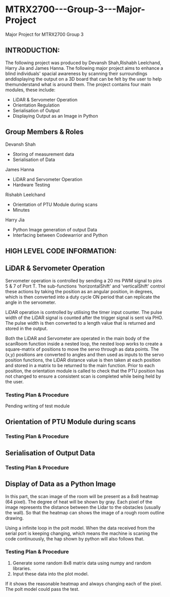 # MTRX2700---Group-3---Major-Project
Major Project for MTRX2700 Group 3

## INTRODUCTION:
The following project was produced by Devansh Shah,Rishabh Leelchand, Harry Jia
and James Hanna. The following major project aims to enhance a blind individuals'
spacial awareness by scanning their surroundings anddisplaying the output on a 3D
board that can be felt by the user to help themunderstand what is around them.
The project contains four main modules, these include:
  - LiDAR & Servometer Operation
  - Orientation Regulation
  - Serialisation of Output
  - Displaying Output as an Image in Python

## Group Members & Roles
  Devansh Shah
  - Storing of measurement data
  - Serialisation of Data

  James Hanna
  - LiDAR and Servometer Operation
  - Hardware Testing

  Rishabh Leelchand
  - Orientation of PTU Module during scans
  - Minutes

  Harry Jia
  - Python Image generation of output Data
  - Interfacing between Codewarrior and Python

## HIGH LEVEL CODE INFORMATION:
## LiDAR & Servometer Operation
Servometer operation is controlled by sending a 20 ms PWM signal to pins 5 & 7 of
Port T. The sub-functions 'horizontalShift' and 'verticalShift' control these actions
by taking the position as an angular position, in degrees, which is then converted
into a duty cycle ON period that can replicate the angle in the servometer.

LiDAR operation is controlled by utilising the timer input counter. The pulse width of
the LiDAR signal is counted after the trigger signal is sent via PHO. The pulse width
is then converted to a length value that is returned and stored in the output.

Both the LiDAR and Servometer are operated in the main body of the scanRoom function
inside a nested loop, the nested loop works to create a square-matrix of positions
to move the servo through as data points. The (x,y) positions are converted to angles
and then used as inputs to the servo position functions, the LiDAR distance value is
then taken at each position and stored in a matrix to be returned to the main function.
Prior to each position, the orientation module is called to check that the PTU position
has not changed to ensure a consistent scan is completed while being held by the user.


### Testing Plan & Procedure
Pending writing of test module

## Orientation of PTU Module during scans  
### Testing Plan & Procedure

## Serialisation of Output Data
### Testing Plan & Procedure

## Display of Data as a Python Image
In this part, the scan image of the room will be present as a 8x8 heatmap (64 pixel). The degree of 
heat will be shown by gray. Each pixel of the image represents the distance between the Lidar to the 
obstacles (usually the wall). So that the heatmap can shows the image of a rough room outline drawing.

Using a infinite loop in the polt model. When the data received from the serial port is keeping changing, 
which means the machine is scaning the code continuously, the hap shown by python will also follows that.
### Testing Plan & Procedure
1. Generate some random 8x8 matrix data using numpy and random libraries.
2. Input these data into the plot model.

If it shows the reasonable heatmap and always changing each of the pixel. The polt model could pass the test.